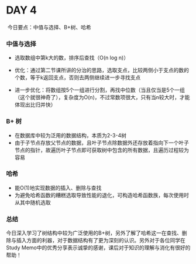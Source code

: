# DAY 4

​		今日要点：中值与选择、B+树、哈希

### 中值与选择

* 选取数组中第k大的数，排序后查找（O(n log n)）

* 优化：通过第二节课所讲的分治的思路，选取支点，比较两侧小于支点的数的个数，等于k返回支点，否则去两侧继续进一步寻找支点
* 进一步优化：将数组按5个一组进行分割，再找中位数（当且仅当是5个一组（这个就很神奇了），复杂度为O(n)，不过常数项很大，只有当n较大时，才能体现出比归并快）

### B+ 树

* 在数据库中较为泛用的数据结构，本质为2-3-4树
* 由于子节点存放父节点的数据，且叶子节点除数据外还存放着指向下一个叶子节点的指针，故遍历叶子节点即可获取树中包含的所有数据，且遍历过程较为容易

### 哈希

* 能O(1)地实现数据的插入、删除与查找
* 为避免哈希函数的糟糕选取导致性能的退化，可构造哈希函数族，每次使用时从其中随机选取

### 总结

​		今日深入学习了树结构中较为广泛使用的B+树，另外了解了哈希这一在查找、删除与插入方面的利器，对于数据结构有了更为深刻的认识。另外对于各位同学在Study Memo中的优秀分享表示诚挚的感谢，课后对于知识的理解与消化有很好的帮助！